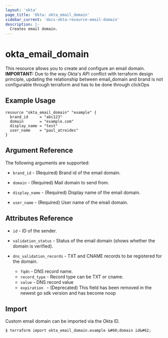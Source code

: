 ```yaml
---
layout: 'okta'
page_title: 'Okta: okta_email_domain'
sidebar_current: 'docs-okta-resource-email-domain'
description: |-
  Creates email domain.
---
```


# okta_email_domain

This resource allows you to create and configure an email domain.
**IMPORTANT:** Due to the way Okta's API conflict with terraform design principle, updating the relationship between email_domain and brand is not configurable through terraform and has to be done through clickOps

## Example Usage

```hcl
resource "okta_email_domain" "example" {
  brand_id     = "abc123"
  domain       = "example.com"
  display_name = "test"
  user_name    = "paul_atreides"
}
```

## Argument Reference

The following arguments are supported:

- `brand_id` - (Required) Brand id of the email domain.

- `domain` - (Required) Mail domain to send from.

- `display_name` - (Required) Display name of the email domain.

- `user_name` - (Required) User name of the email domain.

## Attributes Reference

- `id` - ID of the sender.

- `validation_status` - Status of the email domain (shows whether the domain is verified).

- `dns_validation_records` - TXT and CNAME records to be registered for the domain.
  - `fqdn` - DNS record name.
  - `record_type` - Record type can be TXT or cname.
  - `value` - DNS record value
  - `expiration ` - (Deprecated) This field has been removed in the newest go sdk version and has become noop

## Import

Custom email domain can be imported via the Okta ID.

```
$ terraform import okta_email_domain.example &#60;domain id&#62;
```
